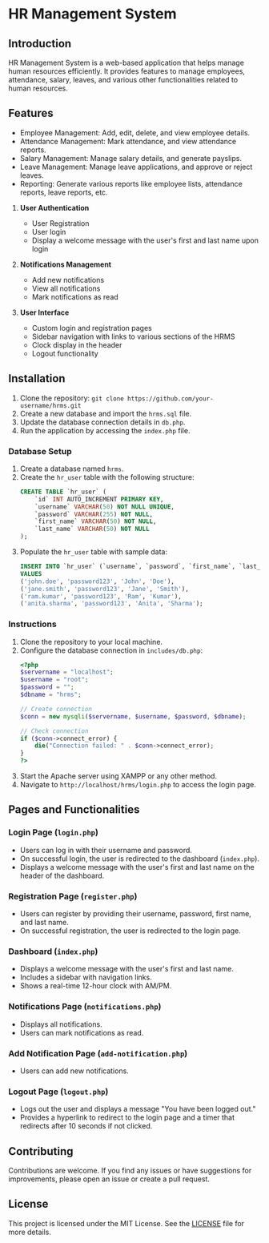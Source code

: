 ﻿# HR Management System

## Introduction

HR Management System is a web-based application that helps manage human resources efficiently. It provides features to manage employees, attendance, salary, leaves, and various other functionalities related to human resources.

## Features

- Employee Management: Add, edit, delete, and view employee details.
- Attendance Management: Mark attendance, and view attendance reports.
- Salary Management: Manage salary details, and generate payslips.
- Leave Management: Manage leave applications, and approve or reject leaves.
- Reporting: Generate various reports like employee lists, attendance reports, leave reports, etc.

1. **User Authentication**
    - User Registration
    - User login
    - Display a welcome message with the user's first and last name upon login

2. **Notifications Management**
    - Add new notifications
    - View all notifications
    - Mark notifications as read

3. **User Interface**
    - Custom login and registration pages
    - Sidebar navigation with links to various sections of the HRMS
    - Clock display in the header
    - Logout functionality

## Installation

1. Clone the repository: `git clone https://github.com/your-username/hrms.git`
2. Create a new database and import the `hrms.sql` file.
3. Update the database connection details in `db.php`.
4. Run the application by accessing the `index.php` file.

### Database Setup

1. Create a database named `hrms`.
2. Create the `hr_user` table with the following structure:
    ```sql
    CREATE TABLE `hr_user` (
        `id` INT AUTO_INCREMENT PRIMARY KEY,
        `username` VARCHAR(50) NOT NULL UNIQUE,
        `password` VARCHAR(255) NOT NULL,
        `first_name` VARCHAR(50) NOT NULL,
        `last_name` VARCHAR(50) NOT NULL
    );
    ```
3. Populate the `hr_user` table with sample data:
    ```sql
    INSERT INTO `hr_user` (`username`, `password`, `first_name`, `last_name`)
    VALUES
    ('john.doe', 'password123', 'John', 'Doe'),
    ('jane.smith', 'password123', 'Jane', 'Smith'),
    ('ram.kumar', 'password123', 'Ram', 'Kumar'),
    ('anita.sharma', 'password123', 'Anita', 'Sharma');

### Instructions

1. Clone the repository to your local machine.
2. Configure the database connection in `includes/db.php`:
    ```php
    <?php
    $servername = "localhost";
    $username = "root";
    $password = "";
    $dbname = "hrms";

    // Create connection
    $conn = new mysqli($servername, $username, $password, $dbname);

    // Check connection
    if ($conn->connect_error) {
        die("Connection failed: " . $conn->connect_error);
    }
    ?>
    ```
3. Start the Apache server using XAMPP or any other method.
4. Navigate to `http://localhost/hrms/login.php` to access the login page.

## Pages and Functionalities

### Login Page (`login.php`)

- Users can log in with their username and password.
- On successful login, the user is redirected to the dashboard (`index.php`).
- Displays a welcome message with the user's first and last name on the header of the dashboard.

### Registration Page (`register.php`)

- Users can register by providing their username, password, first name, and last name.
- On successful registration, the user is redirected to the login page.

### Dashboard (`index.php`)

- Displays a welcome message with the user's first and last name.
- Includes a sidebar with navigation links.
- Shows a real-time 12-hour clock with AM/PM.

### Notifications Page (`notifications.php`)

- Displays all notifications.
- Users can mark notifications as read.

### Add Notification Page (`add-notification.php`)

- Users can add new notifications.

### Logout Page (`logout.php`)

- Logs out the user and displays a message "You have been logged out."
- Provides a hyperlink to redirect to the login page and a timer that redirects after 10 seconds if not clicked.


## Contributing

Contributions are welcome. If you find any issues or have suggestions for improvements, please open an issue or create a pull request.

## License

This project is licensed under the MIT License. See the [LICENSE](LICENSE) file for more details.
